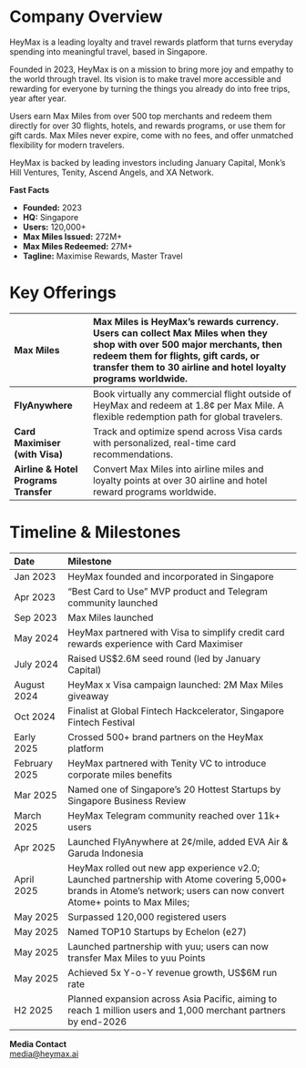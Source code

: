 # **Company Overview**

HeyMax is a leading loyalty and travel rewards platform that turns everyday
spending into meaningful travel, based in Singapore.

Founded in 2023, HeyMax is on a mission to bring more joy and empathy to the
world through travel. Its vision is to make travel more accessible and rewarding
for everyone by turning the things you already do into free trips, year after
year.

Users earn Max Miles from over 500 top merchants and redeem them directly for
over 30 flights, hotels, and rewards programs, or use them for gift cards. Max
Miles never expire, come with no fees, and offer unmatched flexibility for
modern travelers.

HeyMax is backed by leading investors including January Capital, Monk’s Hill
Ventures, Tenity, Ascend Angels, and XA Network.

**Fast Facts**

- **Founded:** 2023
- **HQ:** Singapore
- **Users:** 120,000+
- **Max Miles Issued:** 272M+
- **Max Miles Redeemed:** 27M+
- **Tagline:** Maximise Rewards, Master Travel

# **Key Offerings**

| Max Miles                             | Max Miles is HeyMax’s rewards currency. Users can collect Max Miles when they shop with over 500 major merchants, then redeem them for flights, gift cards, or transfer them to 30 airline and hotel loyalty programs worldwide. |
| :------------------------------------ | :------------------------------------------------------------------------------------------------------------------------------------------------------------------------------------------------------------------------------- |
| **FlyAnywhere**                       | Book virtually any commercial flight outside of HeyMax and redeem at 1.8¢ per Max Mile. A flexible redemption path for global travelers.                                                                                         |
| **Card Maximiser (with Visa)**        | Track and optimize spend across Visa cards with personalized, real-time card recommendations.                                                                                                                                    |
| **Airline & Hotel Programs Transfer** | Convert Max Miles into airline miles and loyalty points at over 30 airline and hotel reward programs worldwide.                                                                                                                  |

# **Timeline & Milestones**

| Date          | Milestone                                                                                                                                                               |
| :------------ | :---------------------------------------------------------------------------------------------------------------------------------------------------------------------- |
| Jan 2023      | HeyMax founded and incorporated in Singapore                                                                                                                            |
| Apr 2023      | “Best Card to Use” MVP product and Telegram community launched                                                                                                          |
| Sep 2023      | Max Miles launched                                                                                                                                                      |
| May 2024      | HeyMax partnered with Visa to simplify credit card rewards experience with Card Maximiser                                                                               |
| July 2024     | Raised US$2.6M seed round (led by January Capital)                                                                                                                      |
| August 2024   | HeyMax x Visa campaign launched: 2M Max Miles giveaway                                                                                                                  |
| Oct 2024      | Finalist at Global Fintech Hackcelerator, Singapore Fintech Festival                                                                                                    |
| Early 2025    | Crossed 500+ brand partners on the HeyMax platform                                                                                                                      |
| February 2025 | HeyMax partnered with Tenity VC to introduce corporate miles benefits                                                                                                   |
| Mar 2025      | Named one of Singapore’s 20 Hottest Startups by Singapore Business Review                                                                                               |
| March 2025    | HeyMax Telegram community reached over 11k+ users                                                                                                                       |
| Apr 2025      | Launched FlyAnywhere at 2¢/mile, added EVA Air & Garuda Indonesia                                                                                                       |
| April 2025    | HeyMax rolled out new app experience v2.0; Launched partnership with Atome covering 5,000+ brands in Atome’s network; users can now convert Atome+ points to Max Miles; |
| May 2025      | Surpassed 120,000 registered users                                                                                                                                      |
| May 2025      | Named TOP10 Startups by Echelon (e27)                                                                                                                                   |
| May 2025      | Launched partnership with yuu; users can now transfer Max Miles to yuu Points                                                                                           |
| May 2025      | Achieved 5x Y-o-Y revenue growth, US$6M run rate                                                                                                                        |
| H2 2025       | Planned expansion across Asia Pacific, aiming to reach 1 million users and 1,000 merchant partners by end-2026                                                          |

**Media Contact**\
[media@heymax.ai](mailto:media@heymax.ai)
